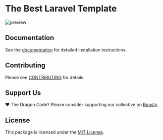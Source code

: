 # The Best Laravel Template

![preview](https://preview.dragon-code.pro/package%20wizard/laravel%20template.svg)

## Documentation

See the [documentation](https://package-wizard.com) for detailed installation instructions.

## Contributing

Please see [CONTRIBUTING](https://package-wizard.com/contributions.html) for details.

## Support Us

❤️ The Dragon Code? Please consider supporting our collective on [Boosty](https://boosty.to/dragon-code).

## License

This package is licensed under the [MIT License](LICENSE).
